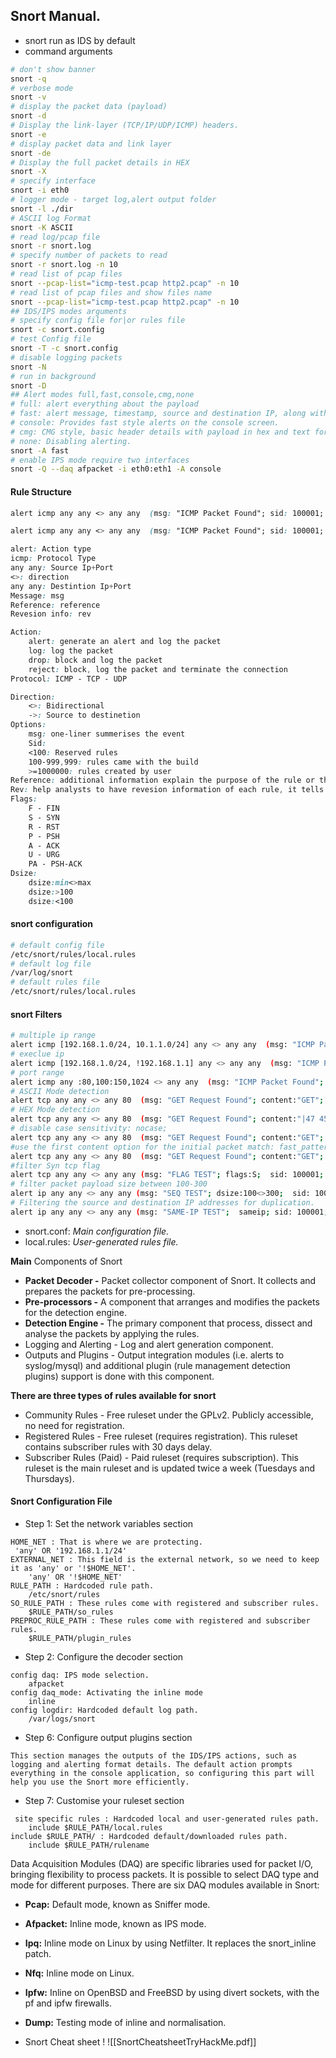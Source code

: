 
## Snort Manual.
- snort run as IDS by default
- command arguments
```bash
# don't show banner 
snort -q
# verbose mode
snort -v 
# display the packet data (payload)
snort -d
# Display the link-layer (TCP/IP/UDP/ICMP) headers.
snort -e
# display packet data and link layer
snort -de
# Display the full packet details in HEX
snort -X
# specify interface
snort -i eth0
# logger mode - target log,alert output folder
snort -l ./dir
# ASCII log Format
snort -K ASCII
# read log/pcap file
snort -r snort.log
# specify number of packets to read
snort -r snort.log -n 10
# read list of pcap files
snort --pcap-list="icmp-test.pcap http2.pcap" -n 10 
# read list of pcap files and show files name
snort --pcap-list="icmp-test.pcap http2.pcap" -n 10
## IDS/IPS modes arguments
# specify config file for|or rules file
snort -c snort.config
# test Config file
snort -T -c snort.config
# disable logging packets
snort -N
# run in background
snort -D
## Alert modes full,fast,console,cmg,none
# full: alert everything about the payload 
# fast: alert message, timestamp, source and destination IP, along with port numbers.
# console: Provides fast style alerts on the console screen.
# cmg: CMG style, basic header details with payload in hex and text format.
# none: Disabling alerting. 
snort -A fast
# enable IPS mode require two interfaces
snort -Q --daq afpacket -i eth0:eth1 -A console


```

#### Rule Structure
```css
alert icmp any any <> any any  (msg: "ICMP Packet Found"; sid: 100001; rev:1;)

alert icmp any any <> any any  (msg: "ICMP Packet Found"; sid: 100001; rev:1;reference:CVE-XXXX;)

alert: Action type 
icmp: Protocol Type
any any: Source Ip+Port
<>: direction 
any any: Destintion Ip+Port
Message: msg
Reference: reference
Revesion info: rev

Action: 
	alert: generate an alert and log the packet
	log: log the packet
	drop: block and log the packet
	reject: block, log the packet and terminate the connection
Protocol: ICMP - TCP - UDP

Direction: 
	<>: Bidirectional
	->: Source to destinetion
Options:
	msg: one-liner summerises the event
	Sid: 
	<100: Reserved rules
	100-999,999: rules came with the build
	>=1000000: rules created by user
Reference: additional information explain the purpose of the rule or threat pattern
Rev: help analysts to have revesion information of each rule, it tells how many times the rule has been modified, it is not a back-up
Flags: 
	F - FIN
	S - SYN
	R - RST
	P - PSH
	A - ACK
	U - URG
	PA - PSH-ACK
Dsize:
	dsize:min<>max
	dsize:>100
	dsize:<100
```

#### snort configuration
```bash
# default config file
/etc/snort/rules/local.rules
# default log file
/var/log/snort
# default rules file
/etc/snort/rules/local.rules
```

#### snort Filters
```bash
# multiple ip range
alert icmp [192.168.1.0/24, 10.1.1.0/24] any <> any any  (msg: "ICMP Packet Found"; sid: 100001; rev:1;)
# execlue ip
alert icmp [192.168.1.0/24, !192.168.1.1] any <> any any  (msg: "ICMP Packet Found"; sid: 100001; rev:1;)
# port range
alert icmp any :80,100:150,1024 <> any any  (msg: "ICMP Packet Found"; sid: 100001; rev:1;)
# ASCII Mode detection
alert tcp any any <> any 80  (msg: "GET Request Found"; content:"GET"; sid: 100001; rev:1;)
# HEX Mode detection
alert tcp any any <> any 80  (msg: "GET Request Found"; content:"|47 45 54|"; sid: 100001; rev:1;)
# disable case sensitivity: nocase;
alert tcp any any <> any 80  (msg: "GET Request Found"; content:"GET"; nocase; sid: 100001; rev:1;)
#use the first content option for the initial packet match: fast_pattern, default is the biggest
alert tcp any any <> any 80  (msg: "GET Request Found"; content:"GET"; fast_pattern; content:"www";  sid:100001; rev:1;)
#filter Syn tcp flag
alert tcp any any <> any any (msg: "FLAG TEST"; flags:S;  sid: 100001; rev:1;)
# filter packet payload size between 100-300
alert ip any any <> any any (msg: "SEQ TEST"; dsize:100<>300;  sid: 100001; rev:1;)
# Filtering the source and destination IP addresses for duplication.
alert ip any any <> any any (msg: "SAME-IP TEST";  sameip; sid: 100001; rev:1;)

```
-   snort.conf: _Main configuration file._
-   local.rules: _User-generated rules file._


**Main** Components of Snort
-   **Packet Decoder -** Packet collector component of Snort. It collects and prepares the packets for pre-processing. 
-   **Pre-processors -** A component that arranges and modifies the packets for the detection engine.
-   **Detection Engine -** The primary component that process, dissect and analyse the packets by applying the rules. 
-   Logging and Alerting - Log and alert generation component.
-   Outputs and Plugins - Output integration modules (i.e. alerts to syslog/mysql) and additional plugin (rule management detection plugins) support is done with this component.

**There are three types of rules available for snort**

-   Community Rules - Free ruleset under the GPLv2. Publicly accessible, no need for registration.
-   Registered Rules - Free ruleset (requires registration). This ruleset contains subscriber rules with 30 days delay.
-   Subscriber Rules (Paid) - Paid ruleset (requires subscription). This ruleset is the main ruleset and is updated twice a week (Tuesdays and Thursdays).


#### Snort Configuration File
- Step 1: Set the network variables section
```
HOME_NET : That is where we are protecting.  
 'any' OR '192.168.1.1/24'  
EXTERNAL_NET : This field is the external network, so we need to keep it as 'any' or '!$HOME_NET'.  
	'any' OR '!$HOME_NET'  
RULE_PATH : Hardcoded rule path.  
	/etc/snort/rules  
SO_RULE_PATH : These rules come with registered and subscriber rules.
	$RULE_PATH/so_rules  
PREPROC_RULE_PATH : These rules come with registered and subscriber rules.
	$RULE_PATH/plugin_rules
```
- Step 2: Configure the decoder section
```
config daq: IPS mode selection.
	afpacket
config daq_mode: Activating the inline mode
	inline
config logdir: Hardcoded default log path.
	/var/logs/snort
```
- Step 6: Configure output plugins section
```
This section manages the outputs of the IDS/IPS actions, such as logging and alerting format details. The default action prompts everything in the console application, so configuring this part will help you use the Snort more efficiently.
```
- Step 7: Customise your ruleset section
```
 site specific rules : Hardcoded local and user-generated rules path.
	include $RULE_PATH/local.rules  
include $RULE_PATH/ : Hardcoded default/downloaded rules path.
	include $RULE_PATH/rulename

```

Data Acquisition Modules (DAQ) are specific libraries used for packet I/O, bringing flexibility to process packets. It is possible to select DAQ type and mode for different purposes.
There are six DAQ modules available in Snort:
-   **Pcap:** Default mode, known as Sniffer mode.
-   **Afpacket:** Inline mode, known as IPS mode.
-   **Ipq:** Inline mode on Linux by using Netfilter. It replaces the snort_inline patch.  
-   **Nfq:** Inline mode on Linux.
-   **Ipfw:** Inline on OpenBSD and FreeBSD by using divert sockets, with the pf and ipfw firewalls.  
-   **Dump:** Testing mode of inline and normalisation.

- Snort Cheat sheet !
![[SnortCheatsheetTryHackMe.pdf]]